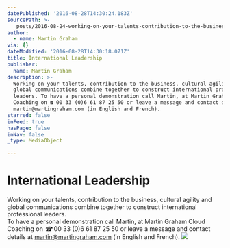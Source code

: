 ```yaml
---
datePublished: '2016-08-28T14:30:24.183Z'
sourcePath: >-
  _posts/2016-08-24-working-on-your-talents-contribution-to-the-business-cultu.md
author:
  - name: Martin Graham
via: {}
dateModified: '2016-08-28T14:30:18.071Z'
title: International Leadership
publisher:
  name: Martin Graham
description: >-
  Working on your talents, contribution to the business, cultural agility and
  global communications combine together to construct international professional
  leaders. To have a personal demonstration call Martin, at Martin Graham Cloud
  Coaching on ☎ 00 33 (0)6 61 87 25 50 or leave a message and contact details at
  martin@martingraham.com (in English and French).
starred: false
inFeed: true
hasPage: false
inNav: false
_type: MediaObject

---
```

# International Leadership

Working on your talents, contribution to the business, cultural agility and global communications combine together to construct international professional leaders.  
To have a personal demonstration call Martin, at Martin Graham Cloud Coaching on _☎_ 00 33 (0)6 61 87 25 50 or leave a message and contact details at martin@martingraham.com (in English and French).
![](https://the-grid-user-content.s3-us-west-2.amazonaws.com/528534b2-bcc5-4bdd-80f4-14407dc455a9.png)